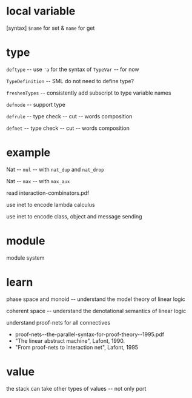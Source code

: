 # local variable

[syntax] `$name` for set & `name` for get

# type

`deftype` -- use `'a` for the syntax of `TypeVar` -- for now

`TypeDefinition` -- SML do not need to define type?

`freshenTypes` -- consistently add subscript to type variable names

`defnode` -- support type

`defrule` -- type check -- cut -- words composition

`defnet` -- type check -- cut -- words composition

# example

Nat -- `mul` -- with `nat_dup` and `nat_drop`

Nat -- `max` -- with `max_aux`

read interaction-combinators.pdf

use inet to encode lambda calculus

use inet to encode class, object and message sending

# module

module system

# learn

phase space and monoid -- understand the model theory of linear logic

coherent space -- understand the denotational semantics of linear logic

understand proof-nets for all connectives

- proof-nets--the-parallel-syntax-for-proof-theory--1995.pdf
- "The linear abstract machine", Lafont, 1990.
- "From proof-nets to interaction net", Lafont, 1995

# value

the stack can take other types of values -- not only port
